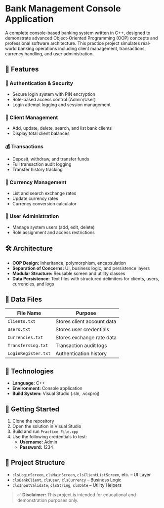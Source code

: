 # Bank Management Console Application

A complete console-based banking system written in C++, designed to demonstrate advanced Object-Oriented Programming (OOP) concepts and professional software architecture. This practice project simulates real-world banking operations including client management, transactions, currency handling, and user administration.

## 📌 Features

### 🔐 Authentication & Security
- Secure login system with PIN encryption
- Role-based access control (Admin/User)
- Login attempt logging and session management

### 👤 Client Management
- Add, update, delete, search, and list bank clients
- Display total client balances

### 💰 Transactions
- Deposit, withdraw, and transfer funds
- Full transaction audit logging
- Transfer history tracking

### 💱 Currency Management
- List and search exchange rates
- Update currency rates
- Currency conversion calculator

### 👥 User Administration
- Manage system users (add, edit, delete)
- Role assignment and access restrictions

## 🛠 Architecture

- **OOP Design:** Inheritance, polymorphism, encapsulation
- **Separation of Concerns:** UI, business logic, and persistence layers
- **Modular Structure:** Reusable screen and utility classes
- **Data Persistence:** Text files with structured delimiters for clients, users, currencies, and logs

## 📂 Data Files

| File Name         | Purpose                     |
|------------------|-----------------------------|
| `Clients.txt`     | Stores client account data  |
| `Users.txt`       | Stores user credentials     |
| `Currencies.txt`  | Stores exchange rate data   |
| `TransfersLog.txt`| Transaction audit logs      |
| `LoginRegister.txt`| Authentication history     |

## 🧪 Technologies

- **Language:** C++
- **Environment:** Console application
- **Build System:** Visual Studio (.sln, .vcxproj)

## 🚀 Getting Started

1. Clone the repository
2. Open the solution in Visual Studio
3. Build and run `Practice File.cpp`
4. Use the following credentials to test:
   - **Username:** Admin
   - **Password:** 1234

## 📄 Project Structure

- `clsLoginScreen`, `clsMainScreen`, `clsClientListScreen`, etc. – UI Layer
- `clsBankClient`, `clsUser`, `clsCurrency` – Business Logic
- `clsInputValidate`, `clsString`, `clsDate` – Utility Helpers

> ✅ **Disclaimer:** This project is intended for educational and demonstration purposes only.
